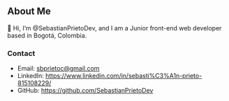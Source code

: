 ## About Me

👋 Hi, I’m @SebastianPrietoDev, and I am a Junior front-end web developer based in Bogotá, Colombia. 

### Contact

- Email: sbprietoc@gmail.com
- LinkedIn: https://www.linkedin.com/in/sebasti%C3%A1n-prieto-815108229/
- GitHub: https://github.com/SebastianPrietoDev
